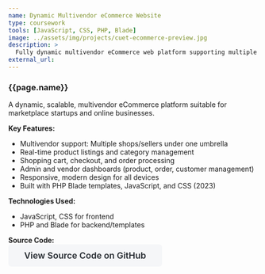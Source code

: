 ```yaml
---
name: Dynamic Multivendor eCommerce Website
type: coursework
tools: [JavaScript, CSS, PHP, Blade]
image: ../assets/img/projects/cuet-ecommerce-preview.jpg
description: >
  Fully dynamic multivendor eCommerce web platform supporting multiple sellers, real-time product listings, and order management. Developed in JavaScript, CSS, PHP, and Blade.
external_url: 
---
```


### **{{page.name}}**

A dynamic, scalable, multivendor eCommerce platform suitable for marketplace startups and online businesses.

**Key Features:**
- Multivendor support: Multiple shops/sellers under one umbrella
- Real-time product listings and category management
- Shopping cart, checkout, and order processing
- Admin and vendor dashboards (product, order, customer management)
- Responsive, modern design for all devices
- Built with PHP Blade templates, JavaScript, and CSS (2023)

**Technologies Used:**
- JavaScript, CSS for frontend
- PHP and Blade for backend/templates

**Source Code:**  
<a class="github-button"
   href="https://github.com/SMSristi/cuet-ecommerce"
   style="background:#f5f6f8;color:#24292f;border-radius:6px;padding:12px 32px;font-weight:600;text-decoration:none;font-size:1.1rem;display:inline-block;" target="_blank" rel="noopener">View Source Code on GitHub</a>

<!-- #### Screenshots
<div style="display:flex; gap:24px; justify-content:center; align-items:flex-start;">
  <div style="text-align:center;">
    <img src="/assets/img/projects/cuet-ecommerce-preview.jpg" alt="Main Shop Screenshot" style="max-width:260px; border-radius:8px;">
    <div style="font-weight:600; margin-top:8px;">Main Shop</div>
  </div>
  <div style="text-align:center;">
    <img src="/assets/img/projects/cuet-ecommerce-vendor.jpg" alt="Vendor Dashboard Screenshot" style="max-width:220px; border-radius:8px;">
    <div style="font-weight:600; margin-top:8px;">Vendor Dashboard</div>
  </div>
  <div style="text-align:center;">
    <img src="/assets/img/projects/cuet-ecommerce-admin.jpg" alt="Admin Dashboard Screenshot" style="max-width:220px; border-radius:8px;">
    <div style="font-weight:600; margin-top:8px;">Admin Dashboard</div>
  </div>
</div> -->
